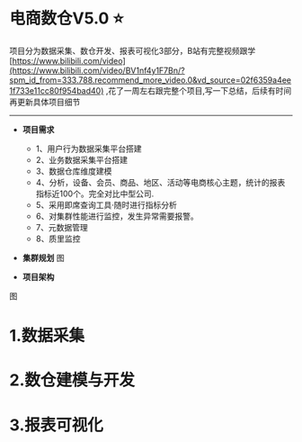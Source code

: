 # 电商数仓V5.0 :star:
项目分为数据采集、数仓开发、报表可视化3部分，B站有完整视频跟学[https://www.bilibili.com/video](https://www.bilibili.com/video/BV1nf4y1F7Bn/?spm_id_from=333.788.recommend_more_video.0&vd_source=02f6359a4ee1f733e11cc80f954bad40) ,花了一周左右跟完整个项目,写一下总结，后续有时间再更新具体项目细节

-----
- **项目需求**
  - 1、用户行为数据采集平台搭建
  - 2、业务数据采集平台搭建
  - 3、数据仓库维度建模
  - 4、分析，设备、会员、商品、地区、活动等电商核心主题，统计的报表指标近100个。完全对比中型公司.
  - 5、采用即席查询工具·随时进行指标分析
  - 6、对集群性能进行监控，发生异常需要报警。
  - 7、元数据管理
  - 8、质里监控


- **集群规划**
图
- **项目架构**

图
# 1.数据采集
##


# 2.数仓建模与开发
# 3.报表可视化
